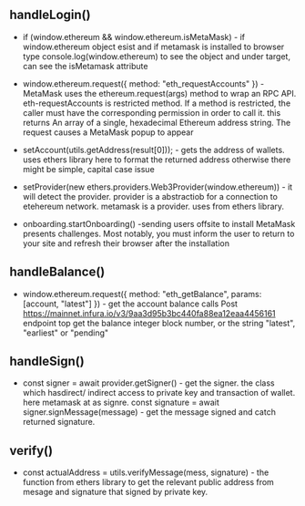 ## handleLogin()

- if (window.ethereum && window.ethereum.isMetaMask) - if window.ethereum object esist and if metamask is installed to browser
  type console.log(window.ethereum) to see the object and under target, can see the isMetamask attribute

- window.ethereum.request({ method: "eth_requestAccounts" }) - MetaMask uses the ethereum.request(args) method to wrap an RPC API.
  eth-requestAccounts is restricted method. If a method is restricted, the caller must have the corresponding permission in order to call it.
  this returns An array of a single, hexadecimal Ethereum address string.
  The request causes a MetaMask popup to appear

- setAccount(utils.getAddress(result[0])); - gets the address of wallets.
  uses ethers library here to format the returned address
  otherwise there might be simple, capital case issue

- setProvider(new ethers.providers.Web3Provider(window.ethereum)) - it will detect the provider. provider is a abstractiob for a connection to etehereum network. metamask is a provider.
  uses from ethers library.

- onboarding.startOnboarding() -sending users offsite to install MetaMask presents challenges. Most notably, you must inform the user to return to your site and refresh their browser after the installation

## handleBalance()

- window.ethereum.request({ method: "eth_getBalance", params: [account, "latest"] }) - get the account balance
  calls Post https://mainnet.infura.io/v3/9aa3d95b3bc440fa88ea12eaa4456161 endpoint top get the balance
  integer block number, or the string "latest", "earliest" or "pending"

## handleSign()

- const signer = await provider.getSigner() - get the signer. the class which hasdirect/ indirect access to private key and transaction of wallet. here metamask at as signre.
  const signature = await signer.signMessage(message) - get the message signed and catch returned signature.

## verify()

- const actualAddress = utils.verifyMessage(mess, signature) - the function from ethers library to get the relevant public address from mesage and signature that signed by private key.
